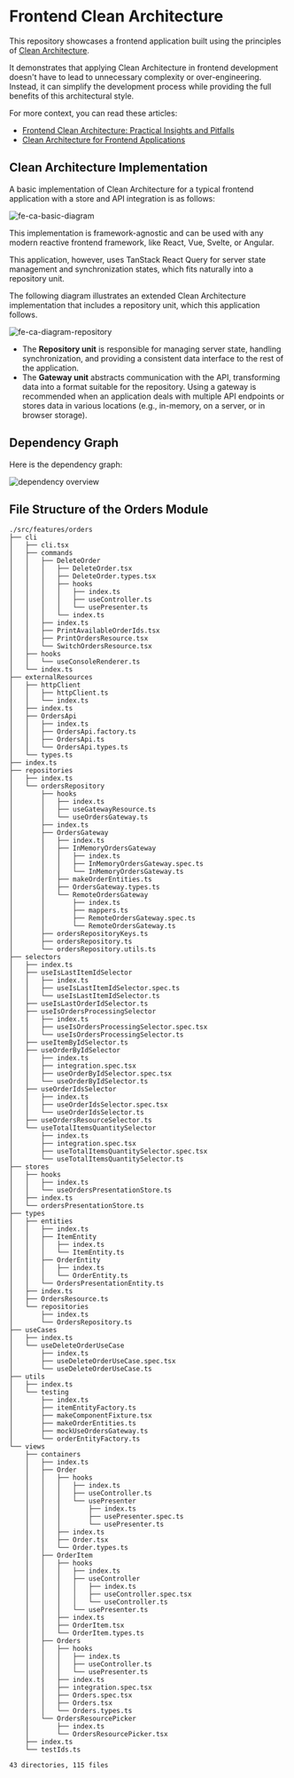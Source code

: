 # Frontend Clean Architecture

This repository showcases a frontend application built using the principles of
[Clean Architecture](https://blog.cleancoder.com/uncle-bob/2012/08/13/the-clean-architecture.html).

It demonstrates that applying Clean Architecture in frontend development doesn't
have to lead to unnecessary complexity or over-engineering. Instead, it can
simplify the development process while providing the full benefits of this
architectural style.

For more context, you can read these articles:

- [Frontend Clean Architecture: Practical Insights and Pitfalls](https://dev.to/harunou/clean-architecture-practical-insights-and-pitfalls-1mdj)
- [Clean Architecture for Frontend Applications](https://dev.to/harunou/clean-architecture-in-frontend-applications-overview-4o89)

## Clean Architecture Implementation

A basic implementation of Clean Architecture for a typical frontend application
with a store and API integration is as follows:

![fe-ca-basic-diagram](docs/fe-ca-diagram.svg)

This implementation is framework-agnostic and can be used with any modern
reactive frontend framework, like React, Vue, Svelte, or Angular.

This application, however, uses TanStack React Query for server state management
and synchronization states, which fits naturally into a repository unit.

The following diagram illustrates an extended Clean Architecture implementation
that includes a repository unit, which this application follows.

![fe-ca-diagram-repository](docs/ca-fe-diagram-repository.svg)

- The **Repository unit** is responsible for managing server state, handling
  synchronization, and providing a consistent data interface to the rest of the
  application.
- The **Gateway unit** abstracts communication with the API, transforming data
  into a format suitable for the repository. Using a gateway is recommended when
  an application deals with multiple API endpoints or stores data in various
  locations (e.g., in-memory, on a server, or in browser storage).

## Dependency Graph

Here is the dependency graph:

![dependency overview](dependency-graph.svg)

## File Structure of the Orders Module

```console
./src/features/orders
├── cli
│   ├── cli.tsx
│   ├── commands
│   │   ├── DeleteOrder
│   │   │   ├── DeleteOrder.tsx
│   │   │   ├── DeleteOrder.types.tsx
│   │   │   ├── hooks
│   │   │   │   ├── index.ts
│   │   │   │   ├── useController.ts
│   │   │   │   └── usePresenter.ts
│   │   │   └── index.ts
│   │   ├── index.ts
│   │   ├── PrintAvailableOrderIds.tsx
│   │   ├── PrintOrdersResource.tsx
│   │   └── SwitchOrdersResource.tsx
│   ├── hooks
│   │   └── useConsoleRenderer.ts
│   └── index.ts
├── externalResources
│   ├── httpClient
│   │   ├── httpClient.ts
│   │   └── index.ts
│   ├── index.ts
│   ├── OrdersApi
│   │   ├── index.ts
│   │   ├── OrdersApi.factory.ts
│   │   ├── OrdersApi.ts
│   │   └── OrdersApi.types.ts
│   └── types.ts
├── index.ts
├── repositories
│   ├── index.ts
│   └── ordersRepository
│       ├── hooks
│       │   ├── index.ts
│       │   ├── useGatewayResource.ts
│       │   └── useOrdersGateway.ts
│       ├── index.ts
│       ├── OrdersGateway
│       │   ├── index.ts
│       │   ├── InMemoryOrdersGateway
│       │   │   ├── index.ts
│       │   │   ├── InMemoryOrdersGateway.spec.ts
│       │   │   └── InMemoryOrdersGateway.ts
│       │   ├── makeOrderEntities.ts
│       │   ├── OrdersGateway.types.ts
│       │   └── RemoteOrdersGateway
│       │       ├── index.ts
│       │       ├── mappers.ts
│       │       ├── RemoteOrdersGateway.spec.ts
│       │       └── RemoteOrdersGateway.ts
│       ├── ordersRepositoryKeys.ts
│       ├── ordersRepository.ts
│       └── ordersRepository.utils.ts
├── selectors
│   ├── index.ts
│   ├── useIsLastItemIdSelector
│   │   ├── index.ts
│   │   ├── useIsLastItemIdSelector.spec.ts
│   │   └── useIsLastItemIdSelector.ts
│   ├── useIsLastOrderIdSelector.ts
│   ├── useIsOrdersProcessingSelector
│   │   ├── index.ts
│   │   ├── useIsOrdersProcessingSelector.spec.tsx
│   │   └── useIsOrdersProcessingSelector.ts
│   ├── useItemByIdSelector.ts
│   ├── useOrderByIdSelector
│   │   ├── index.ts
│   │   ├── integration.spec.tsx
│   │   ├── useOrderByIdSelector.spec.tsx
│   │   └── useOrderByIdSelector.ts
│   ├── useOrderIdsSelector
│   │   ├── index.ts
│   │   ├── useOrderIdsSelector.spec.tsx
│   │   └── useOrderIdsSelector.ts
│   ├── useOrdersResourceSelector.ts
│   └── useTotalItemsQuantitySelector
│       ├── index.ts
│       ├── integration.spec.tsx
│       ├── useTotalItemsQuantitySelector.spec.tsx
│       └── useTotalItemsQuantitySelector.ts
├── stores
│   ├── hooks
│   │   ├── index.ts
│   │   └── useOrdersPresentationStore.ts
│   ├── index.ts
│   └── ordersPresentationStore.ts
├── types
│   ├── entities
│   │   ├── index.ts
│   │   ├── ItemEntity
│   │   │   ├── index.ts
│   │   │   └── ItemEntity.ts
│   │   ├── OrderEntity
│   │   │   ├── index.ts
│   │   │   └── OrderEntity.ts
│   │   └── OrdersPresentationEntity.ts
│   ├── index.ts
│   ├── OrdersResource.ts
│   └── repositories
│       ├── index.ts
│       └── OrdersRepository.ts
├── useCases
│   ├── index.ts
│   └── useDeleteOrderUseCase
│       ├── index.ts
│       ├── useDeleteOrderUseCase.spec.tsx
│       └── useDeleteOrderUseCase.ts
├── utils
│   ├── index.ts
│   └── testing
│       ├── index.ts
│       ├── itemEntityFactory.ts
│       ├── makeComponentFixture.tsx
│       ├── makeOrderEntities.ts
│       ├── mockUseOrdersGateway.ts
│       └── orderEntityFactory.ts
└── views
    ├── containers
    │   ├── index.ts
    │   ├── Order
    │   │   ├── hooks
    │   │   │   ├── index.ts
    │   │   │   ├── useController.ts
    │   │   │   └── usePresenter
    │   │   │       ├── index.ts
    │   │   │       ├── usePresenter.spec.ts
    │   │   │       └── usePresenter.ts
    │   │   ├── index.ts
    │   │   ├── Order.tsx
    │   │   └── Order.types.ts
    │   ├── OrderItem
    │   │   ├── hooks
    │   │   │   ├── index.ts
    │   │   │   ├── useController
    │   │   │   │   ├── index.ts
    │   │   │   │   ├── useController.spec.tsx
    │   │   │   │   └── useController.ts
    │   │   │   └── usePresenter.ts
    │   │   ├── index.ts
    │   │   ├── OrderItem.tsx
    │   │   └── OrderItem.types.ts
    │   ├── Orders
    │   │   ├── hooks
    │   │   │   ├── index.ts
    │   │   │   ├── useController.ts
    │   │   │   └── usePresenter.ts
    │   │   ├── index.ts
    │   │   ├── integration.spec.tsx
    │   │   ├── Orders.spec.tsx
    │   │   ├── Orders.tsx
    │   │   └── Orders.types.ts
    │   └── OrdersResourcePicker
    │       ├── index.ts
    │       └── OrdersResourcePicker.tsx
    ├── index.ts
    └── testIds.ts

43 directories, 115 files
```
